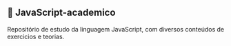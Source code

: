 ## 📝 JavaScript-academico
Repositório de estudo da linguagem JavaScript, com diversos conteúdos de exercicios e teorias.

